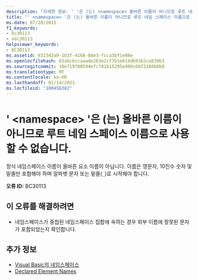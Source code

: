 ```yaml
---
description: "자세한 정보: ' '은 (는) <namespace> 올바른 이름이 아니므로 루트 네임 스페이스 이름으로 사용할 수 없습니다."
title: "' <namespace> '은 (는) 올바른 이름이 아니므로 루트 네임 스페이스 이름으로 사용할 수 없습니다."
ms.date: 07/20/2015
f1_keywords:
- bc30113
- vbc30113
helpviewer_keywords:
- BC30113
ms.assetid: 932342a9-1b3f-4168-8de3-fcca3bf1e08e
ms.openlocfilehash: 83abcbccaaade263e2cf7b1e614db93b2ca839b3
ms.sourcegitcommit: 10e719780594efc781b15295e499c66f316068b8
ms.translationtype: MT
ms.contentlocale: ko-KR
ms.lasthandoff: 02/14/2021
ms.locfileid: "100456382"
---
```

# <a name="namespace-is-not-a-valid-name-and-cannot-be-used-as-the-root-namespace-name"></a>' \<namespace> '은 (는) 올바른 이름이 아니므로 루트 네임 스페이스 이름으로 사용할 수 없습니다.

정식 네임스페이스 이름이 올바른 요소 이름이 아닙니다. 이름은 영문자, 10진수 숫자 및 밑줄만 포함해야 하며 알파벳 문자 또는 밑줄(`_`)로 시작해야 합니다.  
  
 **오류 ID:** BC30113  
  
## <a name="to-correct-this-error"></a>이 오류를 해결하려면  
  
- 네임스페이스가 중첩된 네임스페이스 집합에 속하는 경우 외부 이름에 잘못된 문자가 포함되었는지 확인합니다.  
  
## <a name="see-also"></a>추가 정보

- [Visual Basic의 네임스페이스](../programming-guide/program-structure/namespaces.md)
- [Declared Element Names](../programming-guide/language-features/declared-elements/declared-element-names.md)
